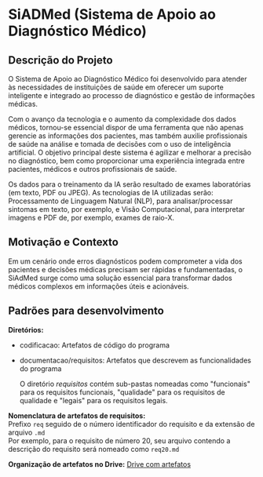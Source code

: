 # SiADMed (Sistema de Apoio ao Diagnóstico Médico)

## Descrição do Projeto
O Sistema de Apoio ao Diagnóstico Médico foi desenvolvido para atender às necessidades de instituições de saúde em oferecer um suporte inteligente e integrado ao processo de diagnóstico e gestão de informações médicas.

Com o avanço da tecnologia e o aumento da complexidade dos dados médicos, tornou-se essencial dispor de uma ferramenta que não apenas gerencie as informações dos pacientes, mas também auxilie profissionais de saúde na análise e tomada de decisões com o uso de inteligência artificial. O objetivo principal deste sistema é agilizar e melhorar a precisão no diagnóstico, bem como proporcionar uma experiência integrada entre pacientes, médicos e outros profissionais de saúde.

Os dados para o treinamento da IA serão resultado de exames laboratórias (em texto, PDF ou JPEG). As tecnologias de IA utilizadas serão: Processamento de Linguagem Natural (NLP), para analisar/processar sintomas em texto, por exemplo, e Visão Computacional, para interpretar imagens e PDF de, por exemplo, exames de raio-X.

## Motivação e Contexto
Em um cenário onde erros diagnósticos podem comprometer a vida dos pacientes e decisões médicas precisam ser rápidas e fundamentadas, o SiAdMed surge como uma solução essencial para transformar dados médicos complexos em informações úteis e acionáveis.


## Padrões para desenvolvimento

**Diretórios:**
- codificacao: Artefatos de código do programa
- documentacao/requisitos: Artefatos que descrevem as funcionalidades do programa

  O diretório *requisitos* contém sub-pastas nomeadas como "funcionais" para os requisitos funcionais, "qualidade" para os requisitos de qualidade e "legais" para os requisitos legais.

**Nomenclatura de artefatos de requisitos:**  
Prefixo `req` seguido de o número identificador do requisito e da extensão de arquivo `.md`  
Por exemplo, para o requisito de número 20, seu arquivo contendo a descrição do requisito será nomeado como `req20.md`

**Organização de artefatos no Drive:**
[Drive com artefatos](https://drive.google.com/drive/folders/1nE3zBhoeIrcQkPWDhv-R7xMRW-GNzKYW?usp=sharing)
